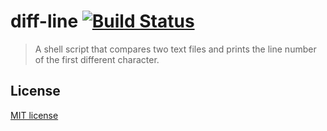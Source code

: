 # diff-line [![Build Status](https://img.shields.io/travis/yuanqing/diff-line.svg?style=flat)](https://travis-ci.org/yuanqing/diff-line)

> A shell script that compares two text files and prints the line number of the first different character.

## License

[MIT license](https://github.com/yuanqing/diff-line/blob/master/LICENSE)

